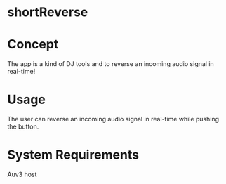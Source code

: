 # shortReverse

# Concept

The app is a kind of DJ tools and to reverse an incoming audio signal in real-time!

# Usage

The user can reverse an incoming audio signal in real-time while pushing the button.

# System Requirements 

Auv3 host
